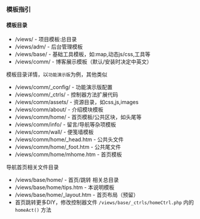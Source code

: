 ﻿

### 模板指引


#### 模板目录

* /views/      - 项目模板:总目录
* /views/adm/  - 后台管理模板
* /views/base/ - 基础工具模板，如:map,动态js/css,工具等
* /views/comm/ - 博客展示模板（默认/安装时决定中英文）

模板目录详情，以`功能演示版`为例，其他类似

* /views/comm/\_config/ - 功能演示版配置
* /views/comm/\_ctrls/  - 控制器方法扩展代码
* /views/comm/assets/   - 资源目录，如css,js,images
* /views/comm/about/    - 介绍模块模板
* /views/comm/home/     - 首页模板/公共区块，如头尾等
* /views/comm/info/     - 留言/导航等杂项模板
* /views/comm/wall/     - 便笺墙模板
* /views/comm/home/_head.htm - 公共头文件
* /views/comm/home/_foot.htm - 公共尾文件
* /views/comm/home/mhome.htm - 首页模板

导航首页相关文件目录

* /views/base/home/              - 首页/跳转 相关总目录
* /views/base/home/tips.htm      - 本说明模板
* /views/base/home/\_layout.htm  - 首页布局（预留）
* 首页跳转更多DIY，修改控制器文件 `/views/base/_ctrls/homeCtrl.php` 内的 `homeAct()` 方法

